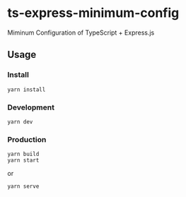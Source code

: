 # ts-express-minimum-config
Miminum Configuration of TypeScript + Express.js

## Usage

### Install

```Shell
yarn install
```

### Development

```Shell
yarn dev
```

### Production

```Shell
yarn build
yarn start
```

or

```Shell
yarn serve
```